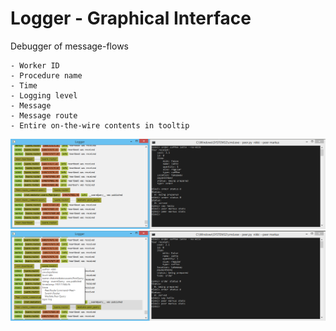 # Logger - Graphical Interface

Debugger of message-flows

	- Worker ID
	- Procedure name
	- Time
	- Logging level
	- Message
	- Message route
	- Entire on-the-wire contents in tooltip

![](images/title.png)
![](images/tooltip.png)